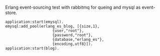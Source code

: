 Erlang event-sourcing test with rabbitmq for queing and mysql as event-store.

```
application:start(emysql).
emysql:add_pool(erlang_es_blog, [{size,1},
                     {user,"root"},
                     {password,"root"},
                     {database,"erlang_es"},
                     {encoding,utf8}]).
application:start(blog).
```